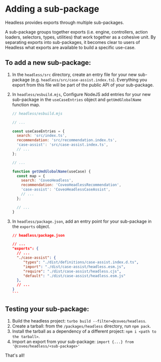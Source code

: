 # Adding a sub-package

Headless provides exports through multiple sub-packages.

A sub-package groups together exports (i.e. engine, controllers, action loaders, selectors, types, utilities) that work together as a cohesive unit. By separating exports into sub-packages, it becomes clear to users of Headless what exports are available to build a specific use-case.

## To add a new sub-package:

1. In the `headless/src` directory, create an entry file for your new sub-package (e.g. `headless/src/case-assist.index.ts`). Everything you export from this file will be part of the public API of your sub-package.
2. In `headless/esbuild.mjs`, Configure NodeJS add entries for your new sub-package in the `useCaseEntries` object and `getUmdGlobalName` function map.

   ```javascript
   // headless/esbuild.mjs

   // ...

   const useCaseEntries = {
     search: 'src/index.ts',
     recommendation: 'src/recommendation.index.ts',
     'case-assist': 'src/case-assist.index.ts',
     // ...
   };

   // ...

   function getUmdGlobalName(useCase) {
     const map = {
       search: 'CoveoHeadless',
       recommendation: 'CoveoHeadlessRecommendation',
       'case-assist': 'CoveoHeadlessCaseAssist',
       // ...
     };

     // ...
   }
   ```

3. In `headless/package.json`, add an entry point for your sub-package in the `exports` object.

   ````json
   // headless/package.json

   // ...
   "exports": {
     // ...
     "./case-assist": {
        "types": "./dist/definitions/case-assist.index.d.ts",
        "import": "./dist/case-assist/headless.esm.js",
        "require": "./dist/case-assist/headless.cjs",
        "default": "./dist/case-assist/headless.esm.js"
     },
     // ...
   }
   ``` 
   ````

## Testing your sub-package:

1. Build the headless project: `turbo build --filter=@coveo/headless`.
2. Create a tarball: from the `/packages/headless` directory, run `npm pack`.
3. Install the tarball as a dependency of a different project: `npm i <path to the tarball>`.
4. Import an export from your sub-package: `import {...} from '@coveo/headless/<sub-package>'`

That's all!
